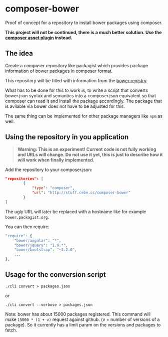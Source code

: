 composer-bower
==============

Proof of concept for a repository to install bower packages using composer.

**This project will not be continued, there is a much better solution. Use the [composer asset plugin] instead.**

[composer asset plugin]: https://github.com/francoispluchino/composer-asset-plugin


The idea
--------

Create a composer repository like packagist which provides package information of bower packages in composer format.

This repository will be filled with information from the [bower registry][].

What has to be done for this to work is, to write a script that converts bower.json syntax and semantics into a composer.json equivalent
so that composer can read it and install the package accordingly. The package that is avilable via bower does not have to be adjusted for
this.

The same thing can be implemented for other package managers like `npm` as well.

[bower registry]: http://bower.io/search/


Using the repository in you application
---------------------------------------

> **Warning: This is an experiment! Current code is not fully working and URLs will change. Do not use it yet, this is just to describe how
> it will work when finally implemented.**

Add the repository to your composer.json:

```json
"repositories": [
        {
            "type": "composer",
            "url": "http://stuff.cebe.cc/composer-bower"
        }
]
```

The ugly URL will later be replaced with a hostname like for example `bower.packagist.org`.

You can then require:

```php
"require": {
    "bower/angular": "*",
    "bower/jquery": "1.9.*",
    "bower/bootstrap": "~3.2.0",
    ...
},
```


Usage for the conversion script
-----

```
./cli convert > packages.json
```

or

```
./cli convert --verbose > packages.json
```

Note: bower has about 15000 packages registered. This command will make `15000 * (1 + v)` request against github. (v = number of versions of a package). So it currently has a limit param on the versions and packages to fetch.

